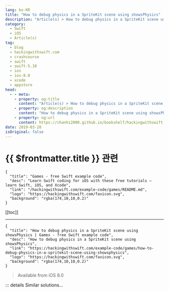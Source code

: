 ```yaml
---
lang: ko-KR
title: "How to debug physics in a SpriteKit scene using showsPhysics"
description: "Article(s) > How to debug physics in a SpriteKit scene using showsPhysics"
category:
  - Swift
  - iOS
  - Article(s)
tag: 
  - blog
  - hackingwithswift.com
  - crashcourse
  - swift
  - swift-5.10
  - ios
  - ios-8.0
  - xcode
  - appstore
head:
  - - meta:
    - property: og:title
      content: "Article(s) > How to debug physics in a SpriteKit scene using showsPhysics"
    - property: og:description
      content: "How to debug physics in a SpriteKit scene using showsPhysics"
    - property: og:url
      content: https://chanhi2000.github.io/bookshelf/hackingwithswift.com/example-code/games/how-to-debug-physics-in-a-spritekit-scene-using-showsphysics.html
date: 2019-03-28
isOriginal: false
---
```


# {{ $frontmatter.title }} 관련

```component VPCard
{
  "title": "Games - free Swift example code",
  "desc": "Learn Swift coding for iOS with these free tutorials – learn Swift, iOS, and Xcode",
  "link": "/hackingwithswift.com/example-code/games/README.md",
  "logo": "https://hackingwithswift.com/favicon.svg",
  "background": "rgba(174,10,10,0.2)"
}
```

[[toc]]

---

```component VPCard
{
  "title": "How to debug physics in a SpriteKit scene using showsPhysics | Games - free Swift example code",
  "desc": "How to debug physics in a SpriteKit scene using showsPhysics",
  "link": "https://hackingwithswift.com/example-code/games/how-to-debug-physics-in-a-spritekit-scene-using-showsphysics",
  "logo": "https://hackingwithswift.com/favicon.svg",
  "background": "rgba(174,10,10,0.2)"
}
```

> Available from iOS 8.0

<!-- TODO: 작성 -->

<!-- 
SpriteKit’s `SKView` class has a few built-in debugging options, of which two are enabled by default: `showsFPS` to show the current frames per second, and `showsNodeCount` to show how many nodes are currently in your scene.

If you’re having trouble understanding the way your physics objects are behaving, you should enable the `showsPhysics` option on your view, like this:

```swift
skView.showsPhysics = true
```

You can put that into <FontIcon icon="fa-brands fa-swift"/>`GameViewController.swift` if you’re using Xcode’s default SpriteKit template, alongside `showsFPS` and `showsNodeCount`.

When set to true, `showsPhysics` will automatically draw blue lines around all your physics shapes, allowing you to see them in exactly the same way as the physics engine does. Hopefully you’ll be able to see where you’ve made a mistake and can correct it quickly!

-->

::: details Similar solutions…

<!--
/example-code/games/how-to-simulate-gravity-in-a-spritekit-scene">How to simulate gravity in a SpriteKit scene 
/example-code/games/how-to-stop-an-skphysicsbody-responding-to-physics-using-its-dynamic-property">How to stop an SKPhysicsBody responding to physics using its dynamic property 
/example-code/games/how-to-add-physics-to-an-skspritenode">How to add physics to an SKSpriteNode 
/example-code/games/how-to-add-pixel-perfect-physics-to-an-skspritenode">How to add pixel-perfect physics to an SKSpriteNode 
/example-code/language/how-to-print-debug-text-in-swift">How to print debug text in Swift</a>
-->

